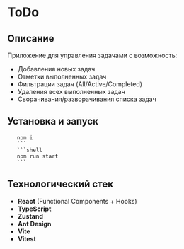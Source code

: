# ToDo

## Описание

Приложение для управления задачами с возможность:

- Добавления новых задач
- Отметки выполненных задач
- Фильтрации задач (All/Active/Completed)
- Удаления всех выполненных задач
- Сворачивания/разворачивания списка задач

## Установка и запуск

````shell
   npm i
   ```
   ```shell
   npm run start
   ```
````

## Технологический стек

- **React** (Functional Components + Hooks)
- **TypeScript**
- **Zustand**
- **Ant Design**
- **Vite**
- **Vitest**
